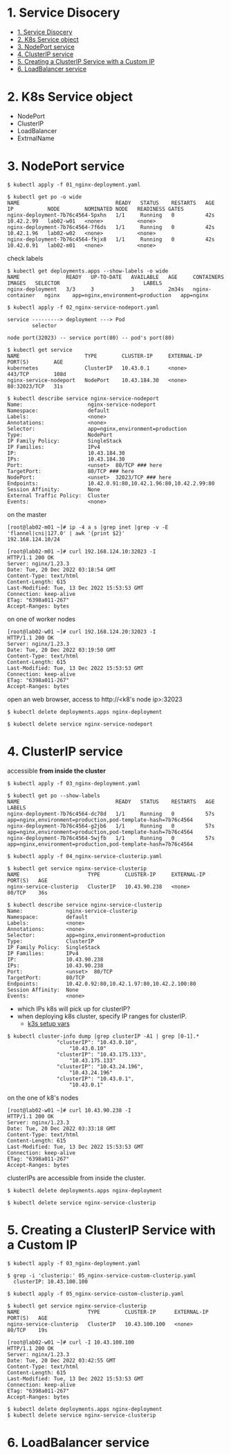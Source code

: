 # 1. Service Disocery

- [1. Service Disocery](#1-service-disocery)
- [2. K8s Service object](#2-k8s-service-object)
- [3. NodePort service](#3-nodeport-service)
- [4. ClusterIP service](#4-clusterip-service)
- [5. Creating a ClusterIP Service with a Custom IP](#5-creating-a-clusterip-service-with-a-custom-ip)
- [6. LoadBalancer service](#6-loadbalancer-service)

# 2. K8s Service object

- NodePort
- ClusterIP
- LoadBalancer
- ExtrnalName

# 3. NodePort service

```text
$ kubectl apply -f 01_nginx-deployment.yaml
```

```test
$ kubectl get po -o wide
NAME                               READY   STATUS    RESTARTS   AGE   IP           NODE        NOMINATED NODE   READINESS GATES
nginx-deployment-7b76c4564-5pxhn   1/1     Running   0          42s   10.42.2.99   lab02-w01   <none>           <none>
nginx-deployment-7b76c4564-7f6ds   1/1     Running   0          42s   10.42.1.96   lab02-w02   <none>           <none>
nginx-deployment-7b76c4564-fkjx8   1/1     Running   0          42s   10.42.0.91   lab02-m01   <none>           <none>
```

check labels
```text
$ kubectl get deployments.apps --show-labels -o wide
NAME               READY   UP-TO-DATE   AVAILABLE   AGE     CONTAINERS        IMAGES   SELECTOR                           LABELS
nginx-deployment   3/3     3            3           2m34s   nginx-container   nginx    app=nginx,environment=production   app=nginx
```

```text
$ kubectl apply -f 02_nginx-service-nodeport.yaml
```

```text
service ---------> deployment ---> Pod
        selector
```

```text
node port(32023) -- service port(80) -- pod's port(80)
```

```text
$ kubectl get service
NAME                     TYPE        CLUSTER-IP     EXTERNAL-IP   PORT(S)        AGE
kubernetes               ClusterIP   10.43.0.1      <none>        443/TCP        108d
nginx-service-nodeport   NodePort    10.43.184.30   <none>        80:32023/TCP   31s
```

```text
$ kubectl describe service nginx-service-nodeport
Name:                     nginx-service-nodeport
Namespace:                default
Labels:                   <none>
Annotations:              <none>
Selector:                 app=nginx,environment=production
Type:                     NodePort
IP Family Policy:         SingleStack
IP Families:              IPv4
IP:                       10.43.184.30
IPs:                      10.43.184.30
Port:                     <unset>  80/TCP ### here 
TargetPort:               80/TCP ### here
NodePort:                 <unset>  32023/TCP ### here
Endpoints:                10.42.0.91:80,10.42.1.96:80,10.42.2.99:80
Session Affinity:         None
External Traffic Policy:  Cluster
Events:                   <none>
```

on the master
```text
[root@lab02-m01 ~]# ip -4 a s |grep inet |grep -v -E 'flannel|cni|127.0' | awk '{print $2}'
192.168.124.10/24

[root@lab02-m01 ~]# curl 192.168.124.10:32023 -I
HTTP/1.1 200 OK
Server: nginx/1.23.3
Date: Tue, 20 Dec 2022 03:18:54 GMT
Content-Type: text/html
Content-Length: 615
Last-Modified: Tue, 13 Dec 2022 15:53:53 GMT
Connection: keep-alive
ETag: "6398a011-267"
Accept-Ranges: bytes
```

on one of worker nodes
```text
[root@lab02-w01 ~]# curl 192.168.124.20:32023 -I
HTTP/1.1 200 OK
Server: nginx/1.23.3
Date: Tue, 20 Dec 2022 03:19:50 GMT
Content-Type: text/html
Content-Length: 615
Last-Modified: Tue, 13 Dec 2022 15:53:53 GMT
Connection: keep-alive
ETag: "6398a011-267"
Accept-Ranges: bytes
```

open an web browser, access to http://<k8's node ip>:32023

```text
$ kubectl delete deployments.apps nginx-deployment

$ kubectl delete service nginx-service-nodeport
```

# 4. ClusterIP service

accessible **from inside the cluster**

```text
$ kubectl apply -f 03_nginx-deployment.yaml
```

```text
$ kubectl get po --show-labels
NAME                               READY   STATUS    RESTARTS   AGE   LABELS
nginx-deployment-7b76c4564-dc78d   1/1     Running   0          57s   app=nginx,environment=production,pod-template-hash=7b76c4564
nginx-deployment-7b76c4564-g2jb6   1/1     Running   0          57s   app=nginx,environment=production,pod-template-hash=7b76c4564
nginx-deployment-7b76c4564-5wjfb   1/1     Running   0          57s   app=nginx,environment=production,pod-template-hash=7b76c4564
```

```text
$ kubectl apply -f 04_nginx-service-clusterip.yaml
```

```
$ kubectl get service nginx-service-clusterip
NAME                      TYPE        CLUSTER-IP     EXTERNAL-IP   PORT(S)   AGE
nginx-service-clusterip   ClusterIP   10.43.90.238   <none>        80/TCP    36s
```

```text
$ kubectl describe service nginx-service-clusterip
Name:              nginx-service-clusterip
Namespace:         default
Labels:            <none>
Annotations:       <none>
Selector:          app=nginx,environment=production
Type:              ClusterIP
IP Family Policy:  SingleStack
IP Families:       IPv4
IP:                10.43.90.238
IPs:               10.43.90.238
Port:              <unset>  80/TCP
TargetPort:        80/TCP
Endpoints:         10.42.0.92:80,10.42.1.97:80,10.42.2.100:80
Session Affinity:  None
Events:            <none>
```

- which IPs k8s will pick up for clusterIP?
- when deploying k8s cluster, specify IP ranges for clusterIP.
    - [k3s setup vars](https://docs.k3s.io/reference/server-config#networking)
```text
$ kubectl cluster-info dump |grep clusterIP -A1 | grep [0-1].*
                "clusterIP": "10.43.0.10",
                    "10.43.0.10"
                "clusterIP": "10.43.175.133",
                    "10.43.175.133"
                "clusterIP": "10.43.24.196",
                    "10.43.24.196"
                "clusterIP": "10.43.0.1",
                    "10.43.0.1"
```

on the one of k8's nodes
```text
[root@lab02-w01 ~]# curl 10.43.90.238 -I
HTTP/1.1 200 OK
Server: nginx/1.23.3
Date: Tue, 20 Dec 2022 03:33:18 GMT
Content-Type: text/html
Content-Length: 615
Last-Modified: Tue, 13 Dec 2022 15:53:53 GMT
Connection: keep-alive
ETag: "6398a011-267"
Accept-Ranges: bytes
```

clusterIPs are accessible from inside the cluster.

```text
$ kubectl delete deployments.apps nginx-deployment

$ kubectl delete service nginx-service-clusterip
```

# 5. Creating a ClusterIP Service with a Custom IP

```text
$ kubectl apply -f 03_nginx-deployment.yaml
```

```text
$ grep -i 'clusterip:' 05_nginx-service-custom-clusterip.yaml
  clusterIP: 10.43.100.100

$ kubectl apply -f 05_nginx-service-custom-clusterip.yaml

$ kubectl get service nginx-service-clusterip
NAME                      TYPE        CLUSTER-IP      EXTERNAL-IP   PORT(S)   AGE
nginx-service-clusterip   ClusterIP   10.43.100.100   <none>        80/TCP    19s
```

```text
[root@lab02-w01 ~]# curl -I 10.43.100.100
HTTP/1.1 200 OK
Server: nginx/1.23.3
Date: Tue, 20 Dec 2022 03:42:55 GMT
Content-Type: text/html
Content-Length: 615
Last-Modified: Tue, 13 Dec 2022 15:53:53 GMT
Connection: keep-alive
ETag: "6398a011-267"
Accept-Ranges: bytes
```

```text
$ kubectl delete deployments.apps nginx-deployment
$ kubectl delete service nginx-service-clusterip
```

# 6. LoadBalancer service